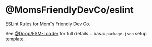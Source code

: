 @MomsFriendlyDevCo/eslint
=========================
ESLint Rules for Mom's Friendly Dev Co.

See [@Doop/ESM-Loader](https://github.com/MomsFriendlyDevCo/doop-esm-loader) for full details + basic `package.json` setup template.
